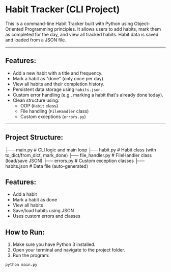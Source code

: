 #  Habit Tracker (CLI Project)
This is a command-line Habit Tracker built with Python using Object-Oriented Programming principles. It allows users to add habits, mark them as completed for the day, and view all tracked habits. Habit data is saved and loaded from a JSON file.

---

## Features:
- Add a new habit with a title and frequency.
- Mark a habit as "done" (only once per day).
- View all habits and their completion history.
- Persistent data storage using `habits.json`.
- Custom error handling (e.g., marking a habit that's already done today).
- Clean structure using:
  - OOP (`Habit` class)
  - File handling (`FileHandler` class)
  - Custom exceptions (`errors.py`)

---

## Project Structure:
├── main.py                # CLI logic and main loop
├── habit.py               # Habit class (with to_dict/from_dict, mark_done)
├── file_handler.py        # FileHandler class (load/save JSON)
├── errors.py              # Custom exception classes
├── habits.json            # Data file (auto-generated)


##  Features:
- Add a habit
- Mark a habit as done
- View all habits
- Save/load habits using JSON
- Uses custom errors and classes


## How to Run:
1. Make sure you have Python 3 installed.
2. Open your terminal and navigate to the project folder.
3. Run the program:
```bash
python main.py
